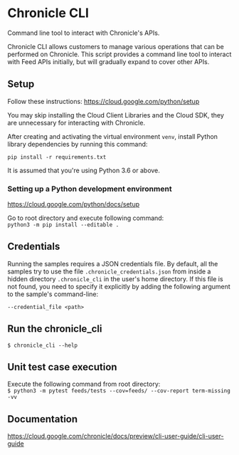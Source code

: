 # Chronicle CLI

Command line tool to interact with Chronicle's APIs.

Chronicle CLI allows customers to manage various operations that can be
performed on Chronicle. This script provides a command line tool to interact 
with Feed APIs initially, but will gradually expand to cover other APIs.

## Setup

Follow these instructions: https://cloud.google.com/python/setup

You may skip installing the Cloud Client Libraries and the Cloud SDK, they are
unnecessary for interacting with Chronicle.

After creating and activating the virtual environment `venv`, install Python
library dependencies by running this command:

```shell
pip install -r requirements.txt
```

It is assumed that you're using Python 3.6 or above.

### Setting up a Python development environment

https://cloud.google.com/python/docs/setup

Go to root directory and execute following command:\
```python3 -m pip install --editable .```

## Credentials

Running the samples requires a JSON credentials file. By default, all the
samples try to use the file `.chronicle_credentials.json` from inside a hidden
directory `.chronicle_cli` in the user's home directory. If this file is not 
found, you need to specify it explicitly by adding the following argument to the
sample's command-line:

```shell
--credential_file <path>
```

## Run the chronicle_cli

```$ chronicle_cli --help```

## Unit test case execution

Execute the following command from root directory:\
```$ python3 -m pytest feeds/tests --cov=feeds/ --cov-report term-missing -vv```


## Documentation

https://cloud.google.com/chronicle/docs/preview/cli-user-guide/cli-user-guide
